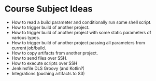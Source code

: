 # Course Subject Ideas

- How to read a build parameter and conditionally run some shell script.
- How to trigger build of another project.
- How to trigger build of another project with some static parameters of various types.
- How to trigger build of another project passing all parameters from current job/build.
- How to copy artifacts from another project.
- How to send files over SSH.
- How to execute scripts over SSH
- Jenkinsfile DLS Groovy (and Kotlin?)
- Integrations (pushing artifacts to S3)
